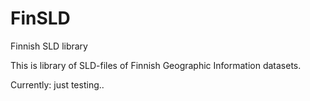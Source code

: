 FinSLD
======

Finnish SLD library

This is library of SLD-files of Finnish Geographic Information datasets. 

Currently: just testing..

